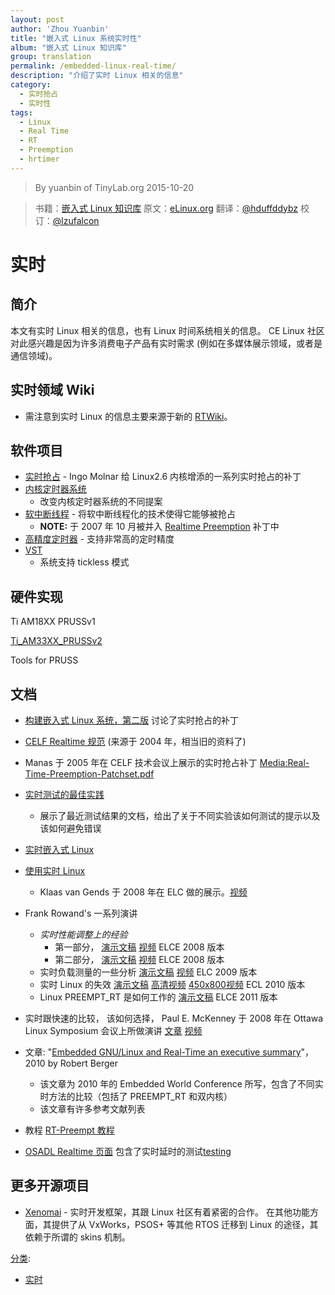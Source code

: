 ```yaml
---
layout: post
author: 'Zhou Yuanbin'
title: "嵌入式 Linux 系统实时性"
album: "嵌入式 Linux 知识库"
group: translation
permalink: /embedded-linux-real-time/
description: "介绍了实时 Linux 相关的信息"
category:
  - 实时抢占
  - 实时性
tags:
  - Linux
  - Real Time
  - RT
  - Preemption
  - hrtimer
---
```


> By yuanbin of TinyLab.org
> 2015-10-20

> 书籍：[嵌入式 Linux 知识库](https://tinylab.gitbooks.io/elinux)
> 原文：[eLinux.org](http://eLinux.org/Real_Time "http://eLinux.org/Real_Time")
> 翻译：[@hduffddybz](https://github.com/hduffddybz)
> 校订：[@lzufalcon](https://github.com/lzufalcon)


# 实时

## 简介

本文有实时 Linux 相关的信息，也有 Linux 时间系统相关的信息。 CE Linux 社区对此感兴趣是因为许多消费电子产品有实时需求 (例如在多媒体展示领域，或者是通信领域)。


## 实时领域 Wiki

-   需注意到实时 Linux 的信息主要来源于新的 [RTWiki](http://rt.wiki.kernel.org/)。


## 软件项目

-   [实时抢占](http://eLinux.org/Realtime_Preemption "Realtime Preemption") -
    Ingo Molnar 给 Linux2.6 内核增添的一系列实时抢占的补丁
-   [内核定时器系统](http://eLinux.org/Kernel_Timer_Systems "内核定时器系统")
    - 改变内核定时器系统的不同提案
-   [软中断线程](http://eLinux.org/Soft_IRQ_Threads "软中断线程") -
    将软中断线程化的技术使得它能够被抢占
    -   **NOTE:** 于 2007 年 10 月被并入 [Realtime Preemption](http://eLinux.org/Realtime_Preemption "Realtime Preemption") 补丁中
-   [高精度定时器](http://eLinux.org/High_Resolution_Timers "高精度定时器") - 支持非常高的定时精度
-   [VST](http://eLinux.org/Variable_Scheduling_Timeouts "Variable Scheduling Timeouts")
    - 系统支持 tickless 模式


## 硬件实现

Ti AM18XX PRUSSv1

[Ti\_AM33XX\_PRUSSv2](http://tinylab.gitbooks.io/elinux/content/zh/dev_portals/Real_Time/Ti_AM33XX_PRUSSv2/Ti_AM33XX_PRUSSv2.html "Ti AM33XX PRUSSv2")

Tools for PRUSS




## 文档

-   [构建嵌入式 Linux 系统，第二版](http://www.amazon.com/Building-Embedded-Linux-Systems-Yaghmour/dp/0596529686)
    讨论了实时抢占的补丁
-   [CELF Realtime 规范](http://tree.celinuxforum.org/CelfPubWiki/RTSpecDraft_5fR2)
    (来源于 2004 年，相当旧的资料了)
-   Manas 于 2005 年在 CELF 技术会议上展示的实时抢占补丁
    [Media:Real-Time-Preemption-Patchset.pdf](http://eLinux.org/images/4/4e/Real-Time-Preemption-Patchset.pdf "Real-Time-Preemption-Patchset.pdf")
-   [实时测试的最佳实践](http://eLinux.org/Realtime_Testing_Best_Practices "Realtime Testing Best Practices")
    - 展示了最近测试结果的文档，给出了关于不同实验该如何测试的提示以及该如何避免错误
-   [实时嵌入式 Linux ](http://free-electrons.com/articles/realtime/)
-   [使用实时 Linux ](http://www.celinux.org/elc08_presentations/Using_Real-Time_Linux.KlaasVanGend.ELC2008.pdf)
    - Klaas van Gends 于 2008 年在 ELC 做的展示。[视频](http://free-electrons.com/pub/video/2008/elc/elc2008-klaas-van-gend-using-real-time-linux.ogg)
-   Frank Rowand's 一系列演讲
    -   *实时性能调整上的经验*
        -   第一部分，
            [演示文稿](http://tree.celinuxforum.org/CelfPubWiki/ELCEurope2008Presentations?action=AttachFile&do=get&target=adventures_in_real_time_performance_tuning_part_1-no_hidden.pdf)
            [视频](http://free-electrons.com/pub/video/2008/elce/elce2008-rowand-adventures-real-time-part1.ogv) ELCE 2008 版本
        -   第二部分，
            [演示文稿](http://tree.celinuxforum.org/CelfPubWiki/ELCEurope2008Presentations?action=AttachFile&do=get&target=adventures_in_real_time_performance_tuning_part_2-no_hidden.pdf)
            [视频](http://free-electrons.com/pub/video/2008/elce/elce2008-rowand-adventures-real-time-part2.ogv) ELCE 2008 版本
    -   实时负载测量的一些分析
        [演示文稿](http://tree.celinuxforum.org/CelfPubWiki/ELC2009Presentations?action=AttachFile&do=get&target=musings_on_analysis_of_measurements_of_a_real-time_workload.pdf)
        [视频](http://free-electrons.com/pub/video/2009/elce/elce2009-rowand-measurement-diagnostic-tools.ogv) ELC 2009 版本
    -   实时 Linux 的失效
        [演示文稿](http://eLinux.org/images/b/be/Real_time_linux_failure.pdf "Real time linux failure.pdf")
        [高清视频](http://free-electrons.com/pub/video/2011/elc/elc-2011-rowand-real-time-issues-i-cache-locks.webm)
        [450x800视频](http://free-electrons.com/pub/video/2011/elc/elc-2011-rowand-real-time-issues-i-cache-locks-x450p.webm) ECL 2010 版本
    -   Linux PREEMPT\_RT 是如何工作的
        [演示文稿](http://eLinux.org/images/5/51/Elce11_rowand.pdf "Elce11 rowand.pdf") ELCE 2011 版本
-   实时跟快速的比较， 该如何选择， Paul E. McKenney 于 2008 年在 Ottawa Linux Symposium 会议上所做演讲
    [文章](http://ols.fedoraproject.org/OLS/Reprints-2008/mckenney-reprint.pdf)
    [视频](http://free-electrons.com/pub/video/2008/ols/ols2008-paul-mckenney-real-time-vs-real-fast.ogg)

-   文章: "[Embedded GNU/Linux and Real-Time an executive summary](http://www.reliableembeddedsystems.com/pdfs/2010_03_04_rt_linux.pdf)"，2010 by Robert Berger
    -   该文章为 2010 年的 Embedded World Conference 所写，包含了不同实时方法的比较（包括了 PREEMPT_RT 和双内核）
    -   该文章有许多参考文献列表
-   教程 [ RT-Preempt 教程](http://eLinux.org/RT-Preempt_Tutorial "RT-Preempt Tutorial")
-   [ OSADL Realtime 页面](https://www.osadl.org/Realtime-Linux.projects-realtime-linux.0.html)
    包含了实时延时的测试[testing](https://www.osadl.org/Continuous-latency-monitoring.qa-farm-monitoring.0.html)


## 更多开源项目

-   [Xenomai](http://www.xenomai.org) - 实时开发框架，其跟 Linux 社区有着紧密的合作。 在其他功能方面，其提供了从 VxWorks，PSOS+ 等其他 RTOS 迁移到 Linux 的途径，其依赖于所谓的 skins 机制。


[分类](http://eLinux.org/Special:Categories "Special:Categories"):

-   [实时](http://eLinux.org/Category:Real_Time "Category:Real Time")
